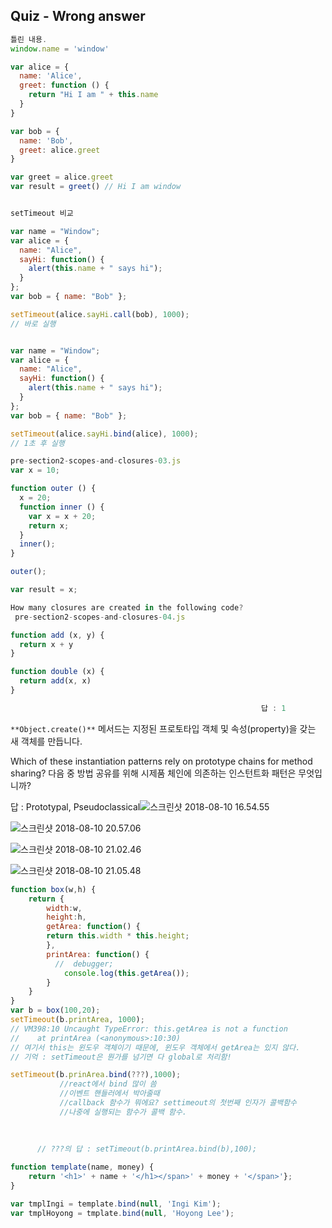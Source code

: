 ## Quiz - Wrong answer 

```javascript
틀린 내용.
window.name = 'window'

var alice = {
  name: 'Alice',
  greet: function () {
    return "Hi I am " + this.name
  }
}

var bob = {
  name: 'Bob',
  greet: alice.greet
}

var greet = alice.greet 
var result = greet() // Hi I am window


setTimeout 비교

var name = "Window";
var alice = {
  name: "Alice",
  sayHi: function() {
    alert(this.name + " says hi");
  }
};
var bob = { name: "Bob" };

setTimeout(alice.sayHi.call(bob), 1000);
// 바로 실행


var name = "Window";
var alice = {
  name: "Alice",
  sayHi: function() {
    alert(this.name + " says hi");
  }
};
var bob = { name: "Bob" };

setTimeout(alice.sayHi.bind(alice), 1000);
// 1초 후 실행

pre-section2-scopes-and-closures-03.js
var x = 10;

function outer () {
  x = 20;
  function inner () {
    var x = x + 20;
    return x;
  }
  inner();
}

outer();

var result = x;

How many closures are created in the following code?
 pre-section2-scopes-and-closures-04.js

function add (x, y) {
  return x + y
}

function double (x) {
  return add(x, x)
}

														답 : 1
```



`**Object.create()**` 메서드는 지정된 프로토타입 객체 및 속성(property)을 갖는 새 객체를 만듭니다.



Which of these instantiation patterns rely on prototype chains for method sharing? 다음 중 방법 공유를 위해 시제품 체인에 의존하는 인스턴트화 패턴은 무엇입니까?

답 : Prototypal, Pseudoclassical![스크린샷 2018-08-10 16.54.55](https://user-images.githubusercontent.com/39457256/45210970-0a427480-b2cc-11e8-83d3-49e0b0d31f8e.png)

![스크린샷 2018-08-10 20.57.06](https://user-images.githubusercontent.com/39457256/45211013-29d99d00-b2cc-11e8-80a2-ee783d87bd8b.png)

![스크린샷 2018-08-10 21.02.46](https://user-images.githubusercontent.com/39457256/45211043-38c04f80-b2cc-11e8-887b-f316b106e84a.png)

![스크린샷 2018-08-10 21.05.48](https://user-images.githubusercontent.com/39457256/45211059-4675d500-b2cc-11e8-83b0-c4bf7ef68d61.png)



```javascript
function box(w,h) {
	return {
        width:w,
        height:h,
        getArea: function() {
        return this.width * this.height;
        },
        printArea: function() {
          //  debugger;
            console.log(this.getArea());
        }
    }
}
var b = box(100,20);
setTimeout(b.printArea, 1000);
// VM398:10 Uncaught TypeError: this.getArea is not a function
//    at printArea (<anonymous>:10:30)
// 여기서 this는 윈도우 객체이기 때문에, 윈도우 객체에서 getArea는 있지 않다.
// 기억 : setTimeout은 뭔가를 넘기면 다 global로 처리함!

setTimeout(b.prinArea.bind(???),1000);
           //react에서 bind 많이 씀
           //이벤트 핸들러에서 박아줄때
           //callback 함수가 뭐에요? settimeout의 첫번째 인자가 콜백함수
           //나중에 실행되는 함수가 콜백 함수. 
      
           
           
      // ???의 답 : setTimeout(b.printArea.bind(b),100);

function template(name, money) {
    return '<h1>' + name + '</h1></span>' + money + '</span>'};
}

var tmplIngi = template.bind(null, 'Ingi Kim');
var tmplHoyong = tmplate.bind(null, 'Hoyong Lee');
```

